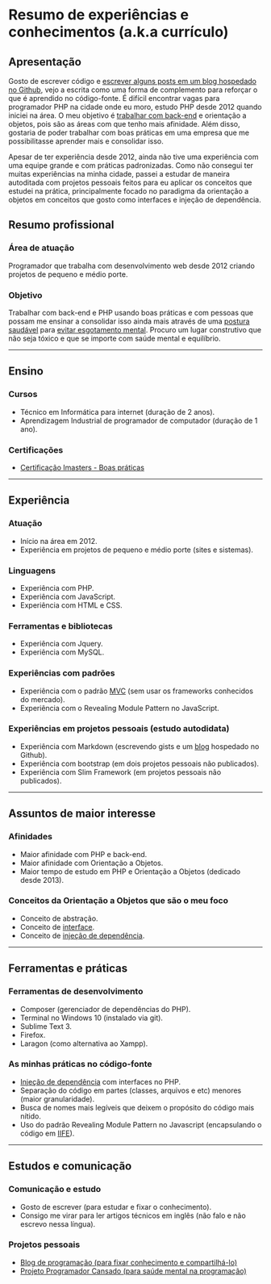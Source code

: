 # Resumo de experiências e conhecimentos (a.k.a currículo)

## Apresentação

Gosto de escrever código e [escrever alguns posts em um blog hospedado no Github](http://raphael-da-silva.github.io/), vejo a escrita como uma forma de complemento para reforçar o que é aprendido no código-fonte. É difícil encontrar vagas para programador PHP na cidade onde eu moro, estudo PHP desde 2012 quando iniciei na área. O meu objetivo é [trabalhar com back-end](https://raphael-da-silva.github.io/back-end/) e orientação a objetos, pois são as áreas com que tenho mais afinidade. Além disso, gostaria de poder trabalhar com boas práticas em uma empresa que me possibilitasse aprender mais e consolidar isso. 

Apesar de ter experiência desde 2012, ainda não tive uma experiência com uma equipe grande e com práticas padronizadas. Como não consegui ter muitas experiências na minha cidade, passei a estudar de maneira autoditada com projetos pessoais feitos
para eu aplicar os conceitos que estudei na prática, principalmente focado no paradigma da orientação a objetos em conceitos que gosto como interfaces e injeção de dependência.

## Resumo profissional

### Área de atuação

Programador que trabalha com desenvolvimento web desde 2012 criando projetos de pequeno e médio porte.

### Objetivo

Trabalhar com back-end e PHP usando boas práticas e com pessoas que possam me ensinar a consolidar isso ainda mais através de uma [postura saudável](https://github.com/raphael-da-silva/postura-na-hora-de-programar/blob/master/README.md) para [evitar esgotamento mental](https://programador-cansado.github.io/). Procuro um lugar construtivo que não seja tóxico e que se importe com saúde mental e equilíbrio.

***

## Ensino

### Cursos

* Técnico em Informática para internet (duração de 2 anos).
* Aprendizagem Industrial de programador de computador (duração de 1 ano).

### Certificações

* [Certificação Imasters - Boas práticas](http://certificacao.imasters.com.br/users/raphael-c-silva)

***
## Experiência

### Atuação

* Início na área em 2012.
* Experiência em projetos de pequeno e médio porte (sites e sistemas).

### Linguagens
* Experiência com PHP.
* Experiência com JavaScript.
* Experiência com HTML e CSS.

### Ferramentas e bibliotecas
* Experiência com Jquery.
* Experiência com MySQL.

### Experiências com padrões
* Experiência com o padrão [MVC](https://raphael-da-silva.github.io/resumo-mvc/) (sem usar os frameworks conhecidos do mercado).
* Experiência com o Revealing Module Pattern no JavaScript.

### Experiências em projetos pessoais (estudo autodidata)

* Experiência com Markdown (escrevendo gists e um [blog](http://raphael-da-silva.github.io/) hospedado no Github).
* Experiência com bootstrap (em dois projetos pessoais não publicados).
* Experiência com Slim Framework (em projetos pessoais não publicados).

***

## Assuntos de maior interesse

### Afinidades

* Maior afinidade com PHP e back-end.
* Maior afinidade com Orientação a Objetos.
* Maior tempo de estudo em PHP e Orientação a Objetos (dedicado desde 2013).

### Conceitos da Orientação a Objetos que são o meu foco

* Conceito de abstração.
* Conceito de [interface](https://raphael-da-silva.github.io/contando-historia/).
* Conceito de [injeção de dependência](https://raphael-da-silva.github.io/injetar-sempre/).

***

## Ferramentas e práticas

### Ferramentas de desenvolvimento

* Composer (gerenciador de dependências do PHP).
* Terminal no Windows 10 (instalado via git).
* Sublime Text 3.
* Firefox.
* Laragon (como alternativa ao Xampp).

### As minhas práticas no código-fonte

* [Injeção de dependência](https://raphael-da-silva.github.io/injecao-pdo/) com interfaces no PHP.
* Separação do código em partes (classes, arquivos e etc) menores (maior granularidade).
* Busca de nomes mais legíveis que deixem o propósito do código mais nítido.
* Uso do padrão Revealing Module Pattern no Javascript (encapsulando o código em [IIFE](https://raphael-da-silva.github.io/iife-js/)).

***

## Estudos e comunicação

### Comunicação e estudo

* Gosto de escrever (para estudar e fixar o conhecimento).
* Consigo me virar para ler artigos técnicos em inglês (não falo e não escrevo nessa língua).

### Projetos pessoais

* [Blog de programação (para fixar conhecimento e compartilhá-lo)](http://raphael-da-silva.github.io)
* [Projeto Programador Cansado (para saúde mental na programação)](https://raphael-da-silva.github.io/programador-cansado/)
